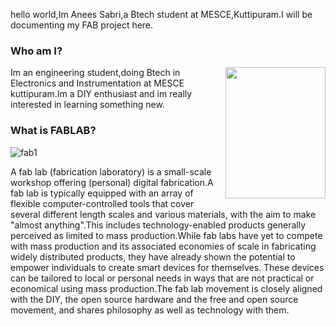 hello world,Im Anees Sabri,a Btech student at MESCE,Kuttipuram.I will be documenting my  FAB project here.

### Who am I?
<img src="aneesabri.github.io/IMG_20170729_125428-min.jpg" height="210" width="160"
align="right">Im an engineering student,doing Btech in Electronics and Instrumentation at MESCE kuttipuram.Im a DIY enthusiast and im really interested in learning something new.








### What is FABLAB?
![fab1](https://user-images.githubusercontent.com/30663146/29808907-d9fbc848-8c4e-11e7-9109-e0ee64ba920a.png)


A fab lab (fabrication laboratory) is a small-scale workshop offering (personal) digital fabrication.A fab lab is typically equipped with an array of flexible computer-controlled tools that cover several different length scales and various materials, with the aim to make "almost anything".This includes technology-enabled products generally perceived as limited to mass production.While fab labs have yet to compete with mass production and its associated economies of scale in fabricating widely distributed products, they have already shown the potential to empower individuals to create smart devices for themselves. These devices can be tailored to local or personal needs in ways that are not practical or economical using mass production.The fab lab movement is closely aligned with the DIY, the open source hardware and the free and open source movement, and shares philosophy as well as technology with them.







